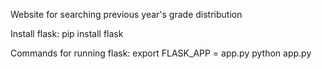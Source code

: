 Website for searching previous year's grade distribution

Install flask:
  pip install flask

Commands for running flask:
  export FLASK_APP = app.py
  python app.py
